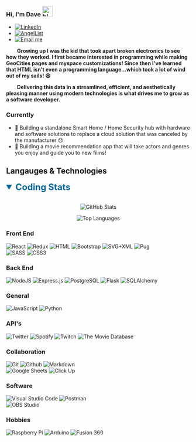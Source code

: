 ### Hi, I'm Dave <img src="https://user-images.githubusercontent.com/1303154/88677602-1635ba80-d120-11ea-84d8-d263ba5fc3c0.gif" width="28px" alt="hi">

<ul>
    <li>
        <a href="https://www.linkedin.com/in/dave-ziegler-8830ab94/">
            <img alt="LinkedIn" src="https://img.shields.io/badge/LinkedIn-0A66C2?logo=linkedin">
        </a>
    </li>
    <li>
        <a href="https://angel.co/u/daveziegler">
            <img alt="AngelList" src="https://img.shields.io/badge/AngelList-000000?logo=angellist">
        </a>
    </li>
    <li>
        <a href="mailto:daveziegler.dev"><img alt="Email me" src="https://img.shields.io/badge/-dave@daveziegler.dev-c0392b?style=flat&labelColor=c0392b&logo=gmail&logoColor=white"></a>
    </li>
</ul>

**&nbsp;&nbsp;&nbsp;&nbsp;&nbsp;&nbsp;&nbsp;&nbsp;&nbsp;Growing up I was the kid that took apart broken electronics to see how they worked. I first became interested in programming while making GeoCities pages and myspace customizations! Since then I've learned that HTML isn't even a programming language...which took a lot of wind out of my sails! &#128518;**
<br>

**&nbsp;&nbsp;&nbsp;&nbsp;&nbsp;&nbsp;&nbsp;&nbsp;&nbsp;Delivering this data in a streamlined, efficient, and aesthetically pleasing manner using modern technologies is what drives me to grow as a software developer.**

### Currently

- :rotating_light: Building a standalone Smart Home / Home Security hub with hardware and software solutions to replace a cloud solution that was canceled by the manufacturer :disappointed:
- :movie_camera: Building a movie recommendation app that will take actors and genres you enjoy and guide you to new films!

## Langauges & Technologies

<details open>
    <summary style="font-size:24px; color:#006699">
        <b>Coding Stats</b>
    </summary>
    <br>
<p align="center">
        <img alt="GitHub Stats" src="https://github-readme-stats.vercel.app/api?username=davezig&show_icons=true&theme=buefy"></p>
    <p align="center">
        <img alt="Top Languages" src="https://github-readme-stats.vercel.app/api/top-langs/?username=davezig&layout=compact">
    </p>
    <!-- <p>
        <img alt="Contribution Graph" src="https://activity-graph.herokuapp.com/graph?username=davezig&theme=github&custom_title=My%20Contribution%20Chart&point=FECC00">
    </p> -->

</details>

### Front End

<div>
    <img alt="React" src="https://img.shields.io/badge/React%20-%2320232a.svg?logo=react&logoColor=%2361DAFB">
    <img alt="Redux" src="https://img.shields.io/badge/Redux-764ABC?logo=redux">
    <img alt="HTML" src="https://img.shields.io/badge/HTML%20-%23E34F26.svg?logo=html5&logoColor=white">
    <img alt="Bootstrap" src="https://img.shields.io/badge/Bootstrap-7952B3?logo=bootstrap&logoColor=white">
    <img alt="SVG+XML" src="https://img.shields.io/badge/SVG%2BXML%20-%23e0982c.svg?logo=svg&logoColor=white">
    <img alt="Pug" src="https://img.shields.io/badge/Pug-A86454?logo=pug&logoColor=white">
</div>
<div>
    <img alt="SASS" src="https://img.shields.io/badge/Sass%20-hotpink.svg?logo=SASS&logoColor=white">
    <img alt="CSS3" src="https://img.shields.io/badge/CSS3%20-%231572B6.svg?logo=css3&logoColor=white">
</div>

### Back End

<div>
    <img alt="NodeJS" src="https://img.shields.io/badge/Node.js%20-%2343853D.svg?logo=node-dot-js&logoColor=white">
    <img alt="Express.js" src="https://img.shields.io/badge/Express.js%20-%23404d59.svg?logo=express&logoColor=white">
    <img alt="PostgreSQL" src ="https://img.shields.io/badge/PostgreSQL-%23316192.svg?logo=postgresql&logoColor=white">
    <img alt="Flask" src="https://img.shields.io/badge/Flask-black?logo=flask">
    <img alt="SQLAlchemy" src="https://img.shields.io/badge/SQLAlchemy-D3373A">
</div>

### General

<div>
    <img alt="JavaScript" src="https://img.shields.io/badge/JavaScript%20-%23F7DF1E.svg?logo=javascript&logoColor=black">
    <img alt="Python" src="https://img.shields.io/badge/Python%20-%2314354C.svg?logo=python&logoColor=white">
</div>

### API's

<div>
    <img alt="Twitter" src="https://img.shields.io/badge/Twitter-1DA1F2?logo=twitter&logoColor=white">
    <img alt="Spotify" src="https://img.shields.io/badge/Spotify-1ED760?logo=spotify&logoColor=white">
    <img alt="Twitch" src="https://img.shields.io/badge/Twitch-9146FF?logo=twitch&logoColor=white">
    <img alt="The Movie Database" src="https://img.shields.io/badge/The%20Movie%20Database-01D277?logo=themoviedatabase&logoColor=white">
</div>

### Collaboration

<div>
    <img alt="Git" src="https://img.shields.io/badge/Git%20-%23F05033.svg?logo=git&logoColor=white">
    <img alt="Github" src="https://img.shields.io/badge/-Github-black?logo=github">
    <img alt="Markdown" src="https://img.shields.io/badge/Markdown-%23000000.svg?logo=markdown&logoColor=white">
</div>
<div>
    <img alt="Google Sheets" src="https://img.shields.io/badge/Google%20Sheets-brightgreen?logo=google%20sheets&logoColor=white">
    <img alt="Click Up" src="https://img.shields.io/badge/Click%20Up-7B68EE?logo=clickup&logoColor=white">
</div>

### Software

<div>
    <img alt="Visual Studio Code" src="https://img.shields.io/badge/VS%20Code-0078d7.svg?logo=visual-studio-code&logoColor=white">
    <img alt="Postman" src="https://img.shields.io/badge/Postman-FF6C37?logo=postman&logoColor=white">
</div>

<div>
    <img alt="OBS Studio" src="https://img.shields.io/badge/-OBS%20Studio-302E31?logo=obs-studio&logoColor=white">
</div>

### Hobbies

<div>
    <img alt="Raspberry Pi" src="https://img.shields.io/badge/Raspberry%20Pi-A22846?logo=raspberrypi">
    <img alt="Arduino" src="https://img.shields.io/badge/Arduino-00979D?logo=Arduino&logoColor=white">
    <img alt="Fusion 360" src="https://img.shields.io/badge/Fusion%20360-0696D7?logo=autodesk&logoColor=white">
</div>
